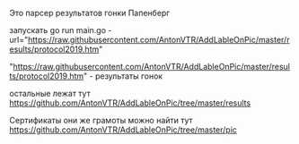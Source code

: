 Это парсер результатов гонки Папенберг  
  
запускать go run main.go -url="https://raw.githubusercontent.com/AntonVTR/AddLableOnPic/master/results/protocol2019.htm"  
  
"https://raw.githubusercontent.com/AntonVTR/AddLableOnPic/master/results/protocol2019.htm" - результаты гонок  
  
остальные лежат тут https://github.com/AntonVTR/AddLableOnPic/tree/master/results  
  
Сертификаты они же грамоты можно найти тут https://github.com/AntonVTR/AddLableOnPic/tree/master/pic  